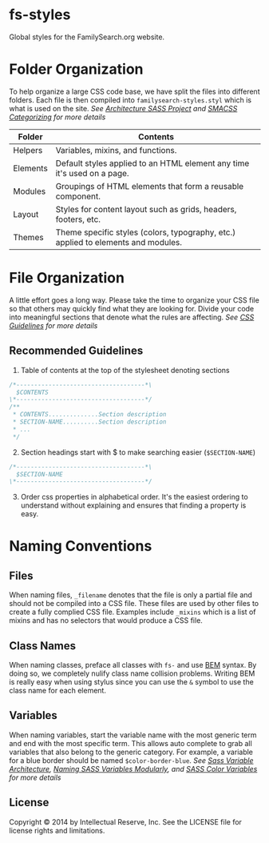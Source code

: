 fs-styles
=========
Global styles for the FamilySearch.org website.

# Folder Organization
To help organize a large CSS code base, we have split the files into different folders. Each file is then compiled into `familysearch-styles.styl` which is what is used on the site.
*See [Architecture SASS Project](http://www.sitepoint.com/architecture-sass-project/) and [SMACSS Categorizing](http://smacss.com/book/categorizing) for more details*

Folder   | Contents
---------|---------
Helpers  | Variables, mixins, and functions.
Elements | Default styles applied to an HTML element any time it's used on a page.
Modules  | Groupings of HTML elements that form a reusable component.
Layout   | Styles for content layout such as grids, headers, footers, etc.
Themes   | Theme specific styles (colors, typography, etc.) applied to elements and modules.

# File Organization
A little effort goes a long way. Please take the time to organize your CSS file so that others may quickly find what they are looking for. Divide your code into meaningful sections that denote what the rules are affecting.
*See [CSS Guidelines](https://github.com/csswizardry/CSS-Guidelines) for more details*

## Recommended Guidelines
1. Table of contents at the top of the stylesheet denoting sections
```javascript
/*------------------------------------*\
  $CONTENTS
\*------------------------------------*/
/**
 * CONTENTS..............Section description
 * SECTION-NAME..........Section description
 * ...
 */
```
2. Section headings start with $ to make searching easier (`$SECTION-NAME`)
```javascript
/*------------------------------------*\
  $SECTION-NAME
\*------------------------------------*/
```
3. Order css properties in alphabetical order. It's the easiest ordering to understand without explaining and ensures that finding a property is easy.

# Naming Conventions

## Files
When naming files, `_filename` denotes that the file is only a partial file and should not be compiled into a CSS file. These files are used by other files to create a fully complied CSS file. Examples include `_mixins` which is a list of mixins and has no selectors that would produce a CSS file.

## Class Names
When naming classes, preface all classes with `fs-` and use [BEM](http://csswizardry.com/2013/01/mindbemding-getting-your-head-round-bem-syntax/) syntax. By doing so, we completely nulify class name collision problems. Writing BEM is really easy when using stylus since you can use the `&` symbol to use the class name for each element.

## Variables
When naming variables, start the variable name with the most generic term and end with the most specific term. This allows auto complete to grab all variables that also belong to the generic category. For example, a variable for a blue border should be named `$color-border-blue`.
*See [Sass Variable Architecture](http://peteschuster.com/2014/02/sass-variable-architecture/), [Naming SASS Variables Modularly](http://webdesign.tutsplus.com/articles/quick-tip-name-your-sass-variables-modularly--webdesign-13364), and [SASS Color Variables](http://sachagreif.com/sass-color-variables/) for more details*

## License
Copyright © 2014 by Intellectual Reserve, Inc. See the LICENSE file for license rights and limitations.
